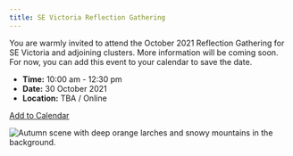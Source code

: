 ```yaml
---
title: SE Victoria Reflection Gathering
---
```

You are warmly invited to attend the October 2021 Reflection Gathering for SE Victoria and adjoining clusters. More information will be coming soon. For now, you can add this event to your calendar to save the date.

* **Time:** 10:00 am - 12:30 pm
* **Date:** 30 October 2021
* **Location:** TBA / Online

<a title="Add to Calendar" class="addeventatc" data-id="Rd9362043" href="https://www.addevent.com/event/Rd9362043" target="_blank" rel="nofollow">Add to Calendar</a>

![Autumn scene with deep orange larches and snowy mountains in the background.](/uploads/reflection-gathering.jpg)